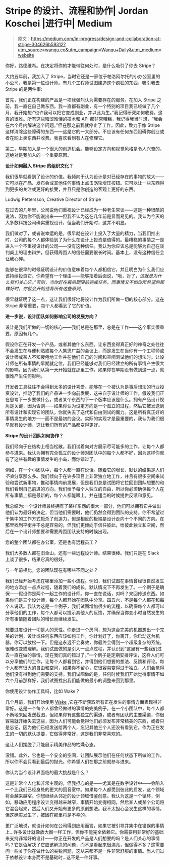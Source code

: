 # Stripe 的设计、流程和协作| Jordan Koschei |进行中| Medium

> 原文：<https://medium.com/in-progress/design-and-collaboration-at-stripe-304626b59312?utm_source=wanqu.co&utm_campaign=Wanqu+Daily&utm_medium=website>

你好，路德维希。在决定将你的才能带往何处时，是什么吸引了你去 Stripe？

大约五年前，我加入了 Stripe，当时它还是一家位于帕洛阿尔托的小办公室里的小公司，我是第一位设计师。有几个工程师试图建造这个疯狂的东西，吸引我去 Stripe 的是两件事:



首先，我们正在构建的产品是一项我强烈认为需要存在的服务。在加入 Stripe 之前，我一直在自己做东西。我一直都有副业，有一个特别的项目我已经做了几个月，我开始想:“也许我可以把它变成副业，并以此为生。”我记得研究如何收费，这真的很难。所有这些晦涩难懂的技术和 API 都非常糟糕，我记得我当时想，“我会在六个月内解决这个问题。”但在那之前我就停止了工作。因此，致力于像 Stripe 这样消除这些障碍的东西——这是它的一大部分。不应该有任何东西阻碍你创业或者在网上卖东西并收费。我喜欢看到有人在修理它。

第二，早期加入是一个很大的创造机会。能够设定方向和视觉风格是令人兴奋的，这绝对是我加入的一个重要原因。

**设计如何融入 Stripe 的组织文化？**

我们很早就看到了设计的价值。我倾向于认为设计是对已经存在的事物的放大——它可以在产品、发布会或其他任何事情上点击涡轮增压按钮。它可以让一些东西得到更多的关注或更好的接受，并且只是你创造的客观上更好的东西。



Ludwig Pettersson, Creative Director of Stripe



在过去的几年里，公司说他们重视设计已经成为一种老生常谈——这是一种很酷的说法，因为你不能说出来——但我不认为这在几年前是显而易见的。我认为今天的大多数科技公司确实重视设计，但当我们开始时，这并不明显。

我们做对了，或者说幸运的是，很早就在设计上投入了大量的精力，当我们推出时，公司的每个人都体验到了为什么在设计上投资是值得的。最糟糕的事情之一是进入一个不重视设计的公司——没有这种信任。我认为你应该总是能够为自己在谈判桌上的理由辩护，但获得周围人的信任需要很长时间。基本上，没有这种信任会让我心碎。

能够在很早的时候证明设计的价值意味着每个人都相信它，并且明白为什么我们应该持续投资它。你希望有一个理由——能够指着后面说，“哦，对了，*这就是为什么我们关心它。”否则，当你赶在最后期限前完成任务，而事情又不如你所希望的那样好时，你就会开始违背所有这些原则。*

很早就证明了这一点，这让我们很好地将设计作为我们所做一切的核心部分。这在 Stripe 非常重要，每个人都看到了它的价值。

**进一步说，设计团队如何影响公司的发展方向？**

设计是我们所做的一切的核心——我们总是在那里，总是在工作——这个事实很重要，原因有几个。

假设你正在开发一个产品，或者其他什么东西。让东西变得真正好的神奇之处往往不会发生在与便利贴或每个人集思广益的会议上，而是发生在当你有一个工程师或设计师或某人不知疲倦地工作并在他们自己的时间和空间测试他们的想法时。让设计师在所有事情的早期就定位，我们已经能够对我们已经建立的所有事情产生很大的影响，因为我们从第一天开始就在那里工作。如果你在早期没有做到这一点，就很难产生任何影响。



开发者工具往往不会得到太多的设计喜爱。能够在一个被认为是事后想法的行业投资设计，推动了我们的产品进一步向前发展，这来自于设计师的工作。假设我们正在思考下一步要做什么，或者某个东西的下一个版本应该是什么。拥有产品设计视角是关键，因为否则——如果你认为设定方向是一个孤立的过程，然后它被发送到所有设计和实现它的团队，你就失去了迭代和自由测试的魔力。这是所有真正好的事情发生的地方——而不是最初的会议。实际的实现才是最重要的，我认为我们很早就有设计师，这让我们所有的产品都变得更好。

**Stripe 的设计团队如何协作？**

我们倾向于在结构上相当松散。我们试着向对方展示尽可能多的工作，让每个人都参与进来。我认为拥有完全孤立的设计师对团队中的每个人都不好，因为这样你就有了这些有趣的事情发生的小岛，而你错过了。

例如，在一个小团队中，每个人都一直在说话。随着它的增长，默认的结果是人们*不会*分享那么多。我们倾向于在许多项目上非常独立地工作，并且有很多空间来试验和尝试新事物，推动事情向前发展，但是我们总是试图将它拉回到团队想要的和我们看到自己前进的方向。我们给予每个人独立的自由，所以你必须确保每个人在所有事情上都是最新的，每个人都能跟上，并在适当的时候提供反馈和意见。

我总结为:一个设计师最终拥有了某样东西的很大一部分，他们可以拥有它并做出他们认为最好的决定，但当他们需要时，他们仍然会得到团队的支持。你不希望过于集中的工作方式扼杀了创造力，但是相反的极端是设计走向十个不同的方向。在那里找到平衡并不总是容易的，但我们更倾向于信任彼此，给彼此独立和空间，然后在一个设计师想要和需要周围团队支持的时候出现。

您的整个团队都在办公室，还是也有远程员工？

我们大多数人都在旧金山，还有一些远程设计师。结果很棒。我们只是在 Slack 上谈了很多，结果它真的很好。

与一年前相比，您的团队现在有哪些不同之处？

我们已经开始考虑在哪里添加一些小流程。例如，我们试图在事情曾经很自然发生的地方添加一点点过程，随着我们的成长，默认情况下不再发生了。一个例子是确保——假设你是两个一起工作的设计师。你一直在说话，对吗？来回传送东西。如果你们是三个设计师，每个人都开始在团队中分享。四五六，不是每个人都在和每个人说话。我认为这是一个例子，我们试图增加很少的流程，以确保每个人都可以分享他们的工作，每个人都可以提示其他人的反馈，并确保当你变小时自然发生的所有事情随着团队的增长而继续发生。



想要过度设计一切是人的天性。你走进一个房间，想为这台完美的机器想出一个完美的计划，设计或任何东西应该如何工作，你计划好了，你离开，你启动这台机器，你可以放松一下。但是这永远不会奏效，你最终会得到一个超级复杂的系统，很难改变或理解。我们试图做的是引入一点点过程，并认识到“这里有一些我们过去一直在做的事情，现在我们真的错过了。”一个例子是定期安排评论，这样人们可以分享他们的工作，让每个人都看到它，并得到他们想要的想法、反馈和评论。每个人都有很大的自由和空间，如果你不留心，它很容易变得过于独立，人们会觉得他们没有得到他们需要的支持。我们试图做的是，任何时候我们开始觉得事情不如六个月前那样好，我们试图找出我们能做的最小的调整来回到那里。

你使用设计协作工具吗，比如 Wake？

几个月前，我们开始使用 [Wake](https://wake.com) ,它在不断获取所有正在发生的事情方面表现得非常好。这是一个每个人都曾经做过的事情的完美例子。在一个小团队中，每个人都不断地来回发送截图，但如果你有这些独立的渠道，或者有团队的主要渠道，你很容易就开始失去这些，因为人们可能会觉得他们必须发布非常精美的东西，或者只是忘记，因为他们已经发送给两个人，忘记其他三个人还没有看到它。作为正在发生的一切的默认提要，它做得非常好，这是我们非常喜欢的。

这让人们摆脱了只能展示精美作品的枯燥心态。

没错。此外，它也是一个安全的空间，让团队展示他们在任何状态下所做的工作，所以你不会只看到最后的抛光。你希望人们在那之前就参与进来。

你认为当今设计界面临的最大挑战是什么？

这是非常个人化和非常主观的，但我担心的是——尤其是在数字设计中——会陷入一个比我们已经身处的更大的回音室中。如果每个人都受到彼此的启发，这个领域将会越来越窄。你想继续从邻近的设计领域借鉴创意。我认为这是一个循环，例如，移动应用程序设计变得越来越窄，事情开始变得相同，然后某人或某个公司将它混合起来，然后人们又开始有更多的原创想法。我不太担心会发生这样的事情，但这确实发生了，被困在那里将是不幸的。



更广泛地说，就设计如何在公司得到应用而言，如果它被引导并集中在错误的事情上…许多设计就像放大器一样工作，但你不能完全依赖它。你需要用非常好的基础来支持非常好的设计——你正在开发的产品是人们想要的吗？是人们关心的事情吗？它是否解决了它应该解决的问题，而不是看起来很漂亮，但做得不多？这需要问一些关于你在做什么的尖锐问题，这从来都不是一件非常舒服的事情。当人们过于依赖设计本身而不是基础时…这不是一件好事。







